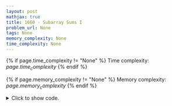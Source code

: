```yaml
---
layout: post
mathjax: true
title: 1660 - Subarray Sums I
problem_url: None
tags: None
memory_complexity: None
time_complexity: None
---
```




{% if page.time_complexity != "None" %}
Time complexity: ${{ page.time_complexity }}$
{% endif %}

{% if page.memory_complexity != "None" %}
Memory complexity: ${{ page.memory_complexity }}$
{% endif %}

<details>
<summary>
<p style="display:inline">Click to show code.</p>
</summary>
```cpp
{% raw %}
using namespace std;
using ll = long long;
int main(void)
{
    int n, x, ai;
    ll s = 0, ans = 0;
    map<ll, int> prefix_count;
    cin >> n >> x;
    prefix_count[0] = 1;
    for (int i = 0; i < n; ++i)
    {
        cin >> ai;
        s += ai;
        ans += prefix_count[s - x];
        ++prefix_count[s];
    }
    cout << ans << endl;
    return 0;
}

{% endraw %}
```
</details>

